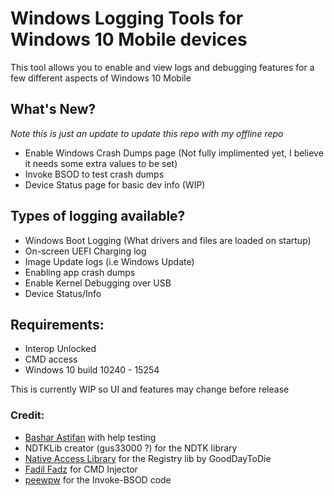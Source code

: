 # Windows Logging Tools for Windows 10 Mobile devices

This tool allows you to enable and view logs and debugging features for a few different aspects of Windows 10 Mobile

## What's New?
*Note this is just an update to update this repo with my offline repo*
- Enable Windows Crash Dumps page (Not fully implimented yet, I believe it needs some extra values to be set)
- Invoke BSOD to test crash dumps
- Device Status page for basic dev info (WIP)

## Types of logging available?
- Windows Boot Logging (What drivers and files are loaded on startup)
- On-screen UEFI Charging log
- Image Update logs (i.e Windows Update)
- Enabling app crash dumps
- Enable Kernel Debugging over USB
- Device Status/Info


## Requirements:
- Interop Unlocked
- CMD access
- Windows 10 build 10240 - 15254

This is currently WIP so UI and features may change before release


### Credit:
- [Bashar Astifan](https://github.com/basharast) with help testing
- NDTKLib creator (gus33000 ?) for the NDTK library
- [Native Access Library](https://forum.xda-developers.com/t/libraries-source-wp8-native-access-project.2393243/) for the Registry lib by GoodDayToDie
- [Fadil Fadz](https://github.com/fadilfadz01) for CMD Injector
- [peewpw](https://github.com/peewpw/Invoke-BSOD) for the Invoke-BSOD code
